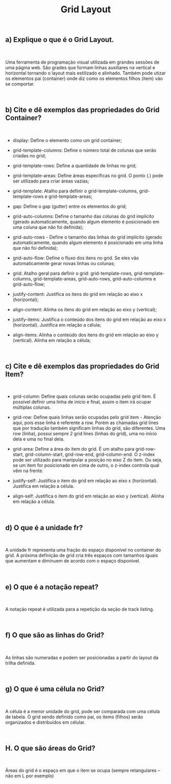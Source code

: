 <h1 align="center"><strong>Grid Layout</strong></h1>

<br><h2>a) Explique o que é o Grid Layout.</h2></br>


Uma ferramenta de programação visual utilizada em grandes sessões de uma página web. São grades que formam linhas auxiliares na vertical e horizontal tornando o layout mais estilizado e alinhado. Também pode utizar os elementos pai (container) onde diz como os elementos filhos (item) vão se comportar.

<br><h2>b) Cite e dê exemplos das propriedades do Grid Container?</h2></br>

- display: Define o elemento como um grid container;

- grid-template-columns: Define o número total de colunas que serão criadas no grid;

- grid-template-rows: Define a quantidade de linhas no grid;

- grid-template-areas: Define áreas específicas no grid. O ponto (.) pode ser utilizado para criar áreas vazias;

- grid-template: Atalho para definir o grid-template-columns, grid-template-rows e grid-template-areas;

- gap: Define o gap (gutter) entre os elementos do grid;

- grid-auto-columns: Define o tamanho das colunas do grid implícito (gerado automaticamente, quando algum elemento é posicionado em uma coluna que não foi definida);

- grid-auto-rows - Define o tamanho das linhas do grid implícito (gerado automaticamente, quando algum elemento é posicionado em uma linha que não foi definida);

- grid-auto-flow: Define o fluxo dos itens no grid. Se eles vão automaticamente gerar novas linhas ou colunas;

- grid: Atalho geral para definir o grid: grid-template-rows, grid-template-columns, grid-template-areas, grid-auto-rows, grid-auto-columns e grid-auto-flow;

- justify-content: Justifica os itens do grid em relação ao eixo x (horizontal);

- align-content: Alinha os itens do grid em relação ao eixo y (vertical);

- justify-items: Justifica o conteúdo dos itens do grid em relação ao eixo x (horizontal). Justifica em relação a célula;

- align-items: Alinha o conteúdo dos itens do grid em relação ao eixo y (vertical). Alinha em relação a célula;

<br><h2>c) Cite e dê exemplos das propriedades do Grid Item?</h2></br>

- grid-column: Define quais colunas serão ocupadas pelo grid item. É possível definir uma linha de início e final, assim o item irá ocupar múltiplas colunas.

- grid-row: Define quais linhas serão ocupadas pelo grid item - Atenção aqui, pois esse linha é referente a row. Porém as chamadas grid lines que por tradução também significam linhas do grid, são diferentes. Uma row (linha), possui sempre 2 grid lines (linhas do grid), uma no início dela e uma no final dela.

- grid-area: Define a área do item do grid. É um atalho para grid-row-start, grid-column-start, grid-row-end, grid-column-end. O z-index pode ser utilizado para manipular a posição no eixo Z do item. Ou seja, se um item for posicionado em cima de outro, o z-index controla qual vêm na frente.

- justify-self: Justifica o item do grid em relação ao eixo x (horizontal). Justifica em relação a célula.

- align-self: Justifica o item do grid em relação ao eixo y (vertical). Alinha em relação a célula.

<br><h2>d) O que é a unidade fr?</h2></br>

A unidade fr representa uma fração do espaço disponível no container do grid. A próxima definição de grid cria três espaços com tamanhos iguais que aumentam e diminuem de acordo com o espaço disponível.

<br><h2>e) O que é a notação repeat?</h2></br>

A notação repeat é utilizada para a repetição da seção de track listing.

<br><h2>f) O que são as linhas do Grid?</h2></br>

As linhas são numeradas e podem ser posicionadas a partir do layout da trilha definida.

<br><h2>g) O que é uma célula no Grid?</h2></br>

A célula é a menor unidade do grid, pode ser comparada com uma célula de tabela. O grid sendo definido como pai, os items (filhos) serão organizados e distribuídos em célular.

<br><h2>H. O que são áreas do Grid?</h2></br>

Áreas do grid é o espaço em que o item se ocupa (sempre retangulares – não em L por exemplo)
